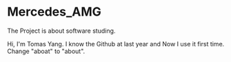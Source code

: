# Mercedes_AMG
The Project is about software studing.

Hi, I'm Tomas Yang. I know the Github at last year and Now I use it first time.
Change "aboat" to "about". 

